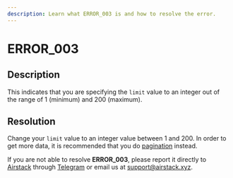 ```yaml
---
description: Learn what ERROR_003 is and how to resolve the error.
---
```


# ERROR\_003

## Description

This indicates that you are specifying the `limit` value to an integer out of the range of 1 (minimum) and 200 (maximum).

## Resolution

Change your `limit` value to an integer value between 1 and 200. In order to get more data, it is recommended that you do [pagination](../../../guides/basics/pagination-in-airstack-sdk.md) instead.

If you are not able to resolve **ERROR\_003**, please report it directly to [Airstack](https://airstack.xyz) through [Telegram](https://t.me/+1k3c2FR7z51mNDRh) or email us at [support@airstack.xyz](mailto:support@airstack.xyz).
